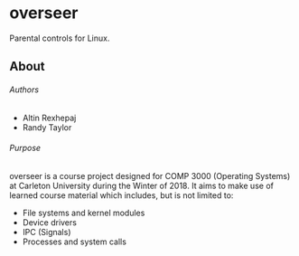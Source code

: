 # overseer
Parental controls for Linux.

## About
###### Authors
* Altin Rexhepaj  
* Randy Taylor

###### Purpose
overseer is a course project designed for COMP 3000 (Operating Systems) at Carleton University during the Winter of 2018. It aims to make use of learned course material which includes, but is not limited to:  
* File systems and kernel modules
* Device drivers
* IPC (Signals)
* Processes and system calls
